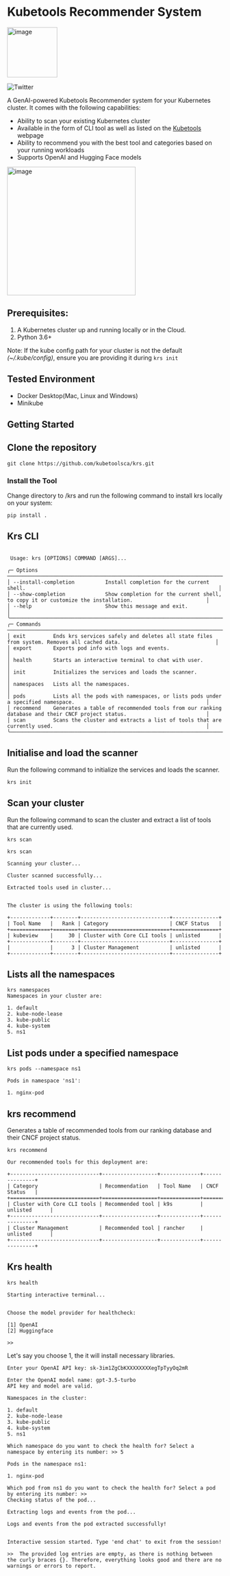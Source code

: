 # Kubetools Recommender System


<img width="117" alt="image" src="https://github.com/KrsGPTs/krs/assets/313480/582cf437-5dcf-4039-9c59-397db6e8b644">

![Twitter](https://img.shields.io/twitter/follow/kubetools?style=social)

A GenAI-powered Kubetools Recommender system for your Kubernetes cluster. It comes with the following capabilities:

- Ability to scan your existing Kubernetes cluster 
- Available in the form of CLI tool as well as listed on the [Kubetools](https://kubetools.io) webpage
- Ability to recommend you with the best tool and categories based on your running workloads
- Supports OpenAI and Hugging Face models

<img width="300" alt="image" src="https://github.com/KrsGPTs/krs/assets/313480/ea071bb8-1282-4b06-8bb6-01f082e4cce0">


## Prerequisites:

1. A Kubernetes cluster up and running locally or in the Cloud. 
2. Python 3.6+

Note: If the kube config path for your cluster is not the default *(~/.kube/config)*, ensure you are providing it during `krs init`

## Tested Environment

- Docker Desktop(Mac, Linux and Windows)
- Minikube


## Getting Started


## Clone the repository

```
git clone https://github.com/kubetoolsca/krs.git
```

### Install the Tool

Change directory to /krs and run the following command to install krs locally on your system:

```
pip install .
````


## Krs CLI

```

 Usage: krs [OPTIONS] COMMAND [ARGS]...

╭─ Options ─────────────────────────────────────────────────────────────────────────────────────────────────────────────────────────────╮
│ --install-completion          Install completion for the current shell.                                                               │
│ --show-completion             Show completion for the current shell, to copy it or customize the installation.                        │
│ --help                        Show this message and exit.                                                                             │
╰───────────────────────────────────────────────────────────────────────────────────────────────────────────────────────────────────────╯
╭─ Commands ────────────────────────────────────────────────────────────────────────────────────────────────────────────────────────────╮
│ exit         Ends krs services safely and deletes all state files from system. Removes all cached data.                               │
│ export       Exports pod info with logs and events.                                                                                   │
│ health       Starts an interactive terminal to chat with user.                                                                        │
│ init         Initializes the services and loads the scanner.                                                                          │
│ namespaces   Lists all the namespaces.                                                                                                │
│ pods         Lists all the pods with namespaces, or lists pods under a specified namespace.                                           │
│ recommend    Generates a table of recommended tools from our ranking database and their CNCF project status.                          │
│ scan         Scans the cluster and extracts a list of tools that are currently used.                                                  │
╰───────────────────────────────────────────────────────────────────────────────────────────────────────────────────────────────────────╯
```

## Initialise and load the scanner

Run the following command to initialize the services and loads the scanner.


```
krs init
```

## Scan your cluster 

Run the following command to scan the cluster and extract a list of tools that are currently used.

```
krs scan
```

```
krs scan

Scanning your cluster...

Cluster scanned successfully...

Extracted tools used in cluster...


The cluster is using the following tools:

+-------------+--------+-----------------------------+---------------+
| Tool Name   |   Rank | Category                    | CNCF Status   |
+=============+========+=============================+===============+
| kubeview    |     30 | Cluster with Core CLI tools | unlisted      |
+-------------+--------+-----------------------------+---------------+
|             |      3 | Cluster Management          | unlisted      |
+-------------+--------+-----------------------------+---------------+
```


## Lists all the namespaces

```
krs namespaces
Namespaces in your cluster are:

1. default
2. kube-node-lease
3. kube-public
4. kube-system
5. ns1
```

## List pods under a specified namespace

```
krs pods --namespace ns1

Pods in namespace 'ns1':

1. nginx-pod
```

## krs recommend

Generates a table of recommended tools from our ranking database and their CNCF project status.

```
krs recommend

Our recommended tools for this deployment are:

+-----------------------------+------------------+-------------+---------------+
| Category                    | Recommendation   | Tool Name   | CNCF Status   |
+=============================+==================+=============+===============+
| Cluster with Core CLI tools | Recommended tool | k9s         | unlisted      |
+-----------------------------+------------------+-------------+---------------+
| Cluster Management          | Recommended tool | rancher     | unlisted      |
+-----------------------------+------------------+-------------+---------------+
```

## Krs health

```
krs health

Starting interactive terminal...


Choose the model provider for healthcheck:

[1] OpenAI
[2] Huggingface

>>
```

Let's say you choose 1, the it will install necessary libraries.


```
Enter your OpenAI API key: sk-3im1ZgCbKXXXXXXXXegTpTyyOq2mR

Enter the OpenAI model name: gpt-3.5-turbo
API key and model are valid.

Namespaces in the cluster:

1. default
2. kube-node-lease
3. kube-public
4. kube-system
5. ns1

Which namespace do you want to check the health for? Select a namespace by entering its number: >> 5

Pods in the namespace ns1:

1. nginx-pod

Which pod from ns1 do you want to check the health for? Select a pod by entering its number: >>
Checking status of the pod...

Extracting logs and events from the pod...

Logs and events from the pod extracted successfully!


Interactive session started. Type 'end chat' to exit from the session!

>>  The provided log entries are empty, as there is nothing between the curly braces {}. Therefore, everything looks good and there are no warnings or errors to report.
```









